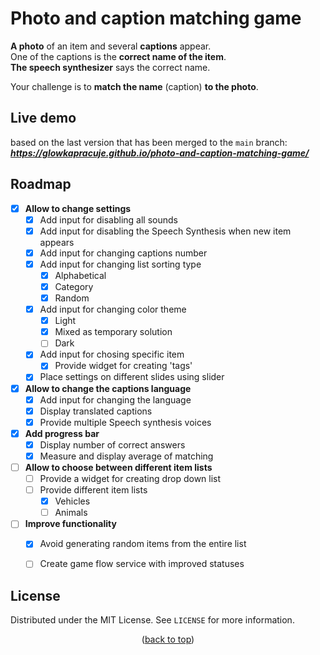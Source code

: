 # **Photo and caption** matching game

**A photo** of an item and several **captions** appear.</br>
One of the captions is the **correct name of the item**.</br>
**The speech synthesizer** says the correct name.

Your challenge is to **match the name** (caption) **to the photo**.


<!-- LIVE DEMO -->
## Live demo 
based on the last version that has been merged to the `main` branch:</br>
***https://glowkapracuje.github.io/photo-and-caption-matching-game/***


<!-- ROADMAP -->
## Roadmap

- [x] **Allow to change settings**
    - [x] Add input for disabling all sounds
    - [x] Add input for disabling the Speech Synthesis when new item appears  
    - [x] Add input for changing captions number
    - [x] Add input for changing list sorting type
        - [x] Alphabetical
        - [x] Category
        - [x] Random    
    - [x] Add input for changing color theme
        - [x] Light
        - [x] Mixed as temporary solution
        - [ ] Dark 
    - [x] Add input for chosing specific item
        - [x] Provide widget for creating 'tags' 
    - [x] Place settings on different slides using slider
- [x] **Allow to change the captions language**
    - [x] Add input for changing the language
    - [x] Display translated captions
    - [x] Provide multiple Speech synthesis voices
- [x] **Add progress bar**
    - [x] Display number of correct answers
    - [x] Measure and display average of matching
- [ ] **Allow to choose between different item lists**
    - [ ] Provide a widget for creating drop down list 
    - [ ] Provide different item lists
        - [x] Vehicles
        - [ ] Animals
- [ ] **Improve functionality**
    - [x] Avoid generating random items from the entire list
    - [ ] Create game flow service with improved statuses
  
  
<!-- LICENSE -->
## License

Distributed under the MIT License. See `LICENSE` for more information.

<p align="center">(<a href="#readme-top">back to top</a>)</p>